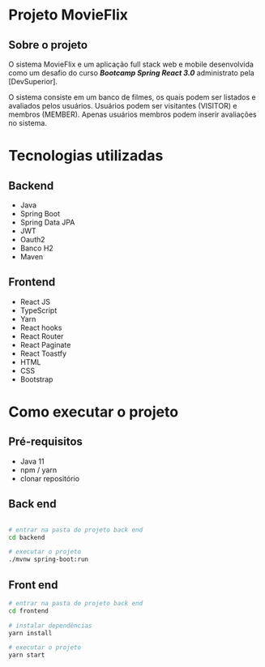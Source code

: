 # Projeto MovieFlix

## Sobre o projeto
O sistema MovieFlix e um aplicação full stack web e mobile desenvolvida como um desafio do curso ***Bootcamp Spring React 3.0*** administrato pela
[DevSuperior].

O sistema consiste em um banco de filmes, os quais podem ser listados e avaliados pelos usuários. Usuários podem ser visitantes (VISITOR) e membros (MEMBER). Apenas usuários membros podem inserir avaliações no sistema.

# Tecnologias utilizadas
## Backend
- Java
- Spring Boot
- Spring Data JPA
- JWT
- Oauth2
- Banco H2
- Maven

## Frontend
- React JS
- TypeScript
- Yarn
- React hooks
- React Router
- React Paginate
- React Toastfy
- HTML
- CSS
- Bootstrap

# Como executar o projeto

## Pré-requisitos
- Java 11
- npm / yarn
- clonar repositório

## Back end

```bash

# entrar na pasta do projeto back end
cd backend

# executar o projeto
./mvnw spring-boot:run
```

## Front end

```bash
# entrar na pasta do projeto back end
cd frontend

# instalar dependências
yarn install

# executar o projeto
yarn start
```
